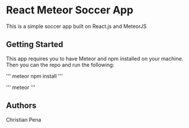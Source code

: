 # React Meteor Soccer App

This is a simple soccer app built on React.js and MeteorJS

## Getting Started

This app requires you to have Meteor and npm installed on your machine. Then you can the repo and run the following:

'''
meteor npm install
'''

'''
meteor
'''

## Authors

Christian Pena
